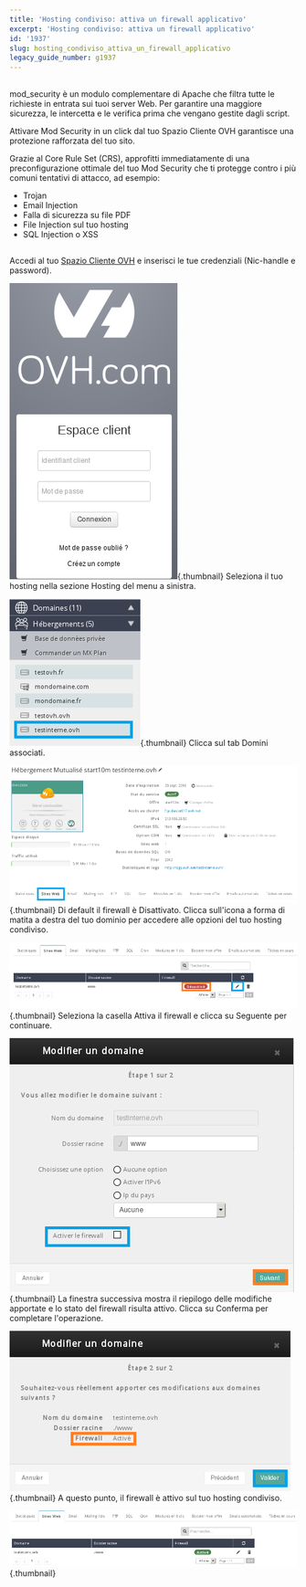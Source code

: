 ```yaml
---
title: 'Hosting condiviso: attiva un firewall applicativo'
excerpt: 'Hosting condiviso: attiva un firewall applicativo'
id: '1937'
slug: hosting_condiviso_attiva_un_firewall_applicativo
legacy_guide_number: g1937
---
```



## 
mod_security è un modulo complementare di Apache che filtra tutte le richieste in entrata sui tuoi server Web. Per garantire una maggiore sicurezza, le intercetta e le verifica prima che vengano gestite dagli script.

Attivare Mod Security in un click dal tuo Spazio Cliente OVH garantisce una protezione rafforzata del tuo sito.

Grazie al Core Rule Set (CRS), approfitti immediatamente di una preconfigurazione ottimale del tuo Mod Security che ti protegge contro i più comuni tentativi di attacco, ad esempio:


- Trojan
- Email Injection
- Falla di sicurezza su file PDF
- File Injection sul tuo hosting
- SQL Injection o XSS




## 
Accedi al tuo [Spazio Cliente OVH](https://www.ovh.com/manager/web) e inserisci le tue credenziali (Nic-handle e password).

![](images/img_3005.jpg){.thumbnail}
Seleziona il tuo hosting nella sezione Hosting del menu a sinistra.

![](images/img_3006.jpg){.thumbnail}
Clicca sul tab Domini associati.

![](images/img_3007.jpg){.thumbnail}
Di default il firewall è Disattivato. Clicca sull'icona a forma di matita a destra del tuo dominio per accedere alle opzioni del tuo hosting condiviso.

![](images/img_3008.jpg){.thumbnail}
Seleziona la casella Attiva il firewall e clicca su Seguente per continuare.

![](images/img_3010.jpg){.thumbnail}
La finestra successiva mostra il riepilogo delle modifiche apportate e lo stato del firewall risulta attivo. Clicca su Conferma per completare l'operazione.

![](images/img_3011.jpg){.thumbnail}
A questo punto, il firewall è attivo sul tuo hosting condiviso.

![](images/img_3012.jpg){.thumbnail}

